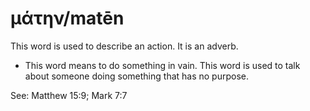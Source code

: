 # μάτην/matēn
This word is used to describe an action. It is an adverb.

* This word means to do something in vain. This word is used to talk about someone doing something that has no purpose.

See: Matthew 15:9; Mark 7:7
